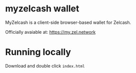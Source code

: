 # myzelcash wallet

MyZelcash is a client-side browser-based wallet for Zelcash.

Officially avaiable at: https://my.zel.network


# Running locally
Download and double click `index.html`


